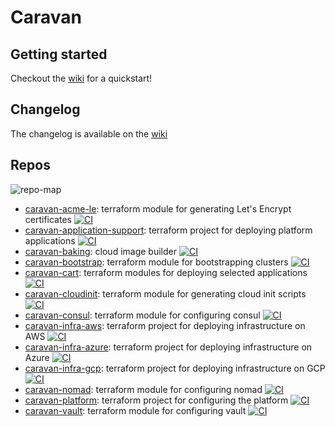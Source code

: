 # Caravan

## Getting started

Checkout the [wiki](https://github.com/bitrockteam/caravan/wiki) for a quickstart!

## Changelog

The changelog is available on the [wiki](https://github.com/bitrockteam/caravan/wiki/Changelog)

## Repos

![repo-map](https://lucid.app/publicSegments/view/d864e9a0-b966-4a53-be66-1f715fef28c2/image.png)

- [caravan-acme-le](https://github.com/bitrockteam/caravan-acme-le): terraform module for generating Let's Encrypt certificates [![CI](https://github.com/bitrockteam/caravan-acme-le/actions/workflows/terraform.yml/badge.svg)](https://github.com/bitrockteam/caravan-acme-le/actions)
- [caravan-application-support](https://github.com/bitrockteam/caravan-application-support): terraform project for deploying platform applications [![CI](https://github.com/bitrockteam/caravan-application-support/actions/workflows/terraform.yml/badge.svg)](https://github.com/bitrockteam/caravan-application-support/actions)
- [caravan-baking](https://github.com/bitrockteam/caravan-baking): cloud image builder [![CI](https://github.com/bitrockteam/caravan-baking/actions/workflows/terraform.yml/badge.svg)](https://github.com/bitrockteam/caravan-baking/actions)
- [caravan-bootstrap](https://github.com/bitrockteam/caravan-bootstrap): terraform module for bootstrapping clusters [![CI](https://github.com/bitrockteam/caravan-bootstrap/actions/workflows/terraform.yml/badge.svg)](https://github.com/bitrockteam/caravan-bootstrap/actions)
- [caravan-cart](https://github.com/bitrockteam/caravan-cart): terraform modules for deploying selected applications [![CI](https://github.com/bitrockteam/caravan-cart/actions/workflows/terraform.yml/badge.svg)](https://github.com/bitrockteam/caravan-cart/actions)
- [caravan-cloudinit](https://github.com/bitrockteam/caravan-cloudinit): terraform module for generating cloud init scripts [![CI](https://github.com/bitrockteam/caravan-cloudinit/actions/workflows/terraform.yml/badge.svg)](https://github.com/bitrockteam/caravan-cloudinit/actions)
- [caravan-consul](https://github.com/bitrockteam/caravan-consul): terraform module for configuring consul [![CI](https://github.com/bitrockteam/caravan-consul/actions/workflows/terraform.yml/badge.svg)](https://github.com/bitrockteam/caravan-consul/actions)
- [caravan-infra-aws](https://github.com/bitrockteam/caravan-infra-aws): terraform project for deploying infrastructure on AWS [![CI](https://github.com/bitrockteam/caravan-infra-aws/actions/workflows/terraform.yml/badge.svg)](https://github.com/bitrockteam/caravan-infra-aws/actions)
- [caravan-infra-azure](https://github.com/bitrockteam/caravan-infra-azure): terraform project for deploying infrastructure on Azure [![CI](https://github.com/bitrockteam/caravan-infra-azure/actions/workflows/terraform.yml/badge.svg)](https://github.com/bitrockteam/caravan-infra-azure/actions)
- [caravan-infra-gcp](https://github.com/bitrockteam/caravan-infra-gcp): terraform project for deploying infrastructure on GCP [![CI](https://github.com/bitrockteam/caravan-infra-gcp/actions/workflows/terraform.yml/badge.svg)](https://github.com/bitrockteam/caravan-infra-gcp/actions)
- [caravan-nomad](https://github.com/bitrockteam/caravan-nomad): terraform module for configuring nomad [![CI](https://github.com/bitrockteam/caravan-nomad/actions/workflows/terraform.yml/badge.svg)](https://github.com/bitrockteam/caravan-nomad/actions)
- [caravan-platform](https://github.com/bitrockteam/caravan-platform): terraform project for configuring the platform [![CI](https://github.com/bitrockteam/caravan-platform/actions/workflows/terraform.yml/badge.svg)](https://github.com/bitrockteam/caravan-platform/actions)
- [caravan-vault](https://github.com/bitrockteam/caravan-vault): terraform module for configuring vault [![CI](https://github.com/bitrockteam/caravan-vault/actions/workflows/terraform.yml/badge.svg)](https://github.com/bitrockteam/caravan-vault/actions)
<!-- - [caravan-workload](https://github.com/bitrockteam/caravan-workload): terraform project with sample workloads [![CI](https://github.com/bitrockteam/caravan-workload/actions/workflows/terraform.yml/badge.svg)](https://github.com/bitrockteam/caravan-workload/actions) -->
<!-- - [caravan-admin-azure](https://github.com/bitrockteam/caravan-admin-azure): terraform project for mananing Azure shared resources [![CI](https://github.com/bitrockteam/caravan-admin-azure/actions/workflows/terraform.yml/badge.svg)](https://github.com/bitrockteam/caravan-admin-azure/actions)
- [caravan-admin-gcp](https://github.com/bitrockteam/caravan-admin-gcp):  terraform project for mananing GCP shared resources [![CI](https://github.com/bitrockteam/caravan-admin-gcp/actions/workflows/terraform.yml/badge.svg)](https://github.com/bitrockteam/caravan-admin-gcp/actions) -->

